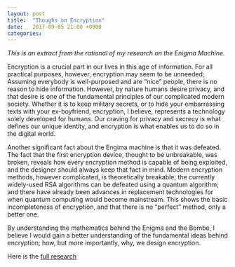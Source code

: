 ```yaml
---
layout: post
title:  "Thoughs on Encryption"
date:   2017-09-05 21:00 +0900
categories:
---
```


*This is an extract from the rational of my research on the Enigma Machine.*

Encryption is a crucial part in our lives in this age of information. For all practical purposes, however, encryption may seem to be unneeded; Assuming everybody is well-purposed and are “nice” people, there is no reason to hide information. However, by nature humans desire privacy, and that desire is one of the fundamental principles of our complicated modern society. Whether it is to keep military secrets, or to hide your embarrassing texts with your ex-boyfriend, encryption, I believe, represents a technology solely developed for humans. Our craving for privacy and secrecy is what defines our unique identity, and encryption is what enables us to do so in the digital world.

Another significant fact about the Engima machine is that it was defeated. The fact that the first encryption device, thought to be unbreakable, was broken, reveals how every encryption method is capable of being exploited, and the designer should always keep that fact in mind. Modern encryption methods, however complicated, is theoretically breakable; the currently widely-used RSA algorithms can be defeated using a quantum algorithm; and there have already been advances in replacement technologies for when quantum computing would become mainstream. This shows the basic incompleteness of encryption, and that there is no “perfect” method, only a better one.

By understanding the mathematics behind the Enigma and the Bombe, I believe I would gain a better understanding of the fundamental ideas behind encryption; how, but more importantly, why, we design encryption.

Here is the [full research](/projects/Enigma/index.html)
